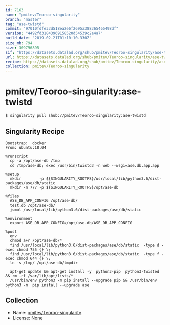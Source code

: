 ```yaml
---
id: 7163
name: "pmitev/Teoroo-singularity"
branch: "master"
tag: "ase-twistd"
commit: "97010fdfe33d518ea2e6f2695a388365465498df"
version: "4492fd31843969158520d54539c2a4a7"
build_date: "2019-02-21T01:10:10.330Z"
size_mb: 794
size: 309796895
sif: "https://datasets.datalad.org/shub/pmitev/Teoroo-singularity/ase-twistd/2019-02-21-97010fdf-4492fd31/4492fd31843969158520d54539c2a4a7.simg"
url: https://datasets.datalad.org/shub/pmitev/Teoroo-singularity/ase-twistd/2019-02-21-97010fdf-4492fd31/
recipe: https://datasets.datalad.org/shub/pmitev/Teoroo-singularity/ase-twistd/2019-02-21-97010fdf-4492fd31/Singularity
collection: pmitev/Teoroo-singularity
---
```


# pmitev/Teoroo-singularity:ase-twistd

```bash
$ singularity pull shub://pmitev/Teoroo-singularity:ase-twistd
```

## Singularity Recipe

```singularity
Bootstrap:  docker
From: ubuntu:18.04

%runscript
  cp -a /opt/ase-db /tmp
  cd /tmp/ase-db; exec /usr/bin/twistd3 -n web --wsgi=ase.db.app.app 

%setup
  mkdir        -p ${SINGULARITY_ROOTFS}/usr/local/lib/python3.6/dist-packages/ase/db/static
  mkdir -m 777 -p ${SINGULARITY_ROOTFS}/opt/ase-db

%files
  ASE_DB_APP_CONFIG /opt/ase-db/
  test.db /opt/ase-db/
  jsmol /usr/local/lib/python3.6/dist-packages/ase/db/static

%environment
  export ASE_DB_APP_CONFIG=/opt/ase-db/ASE_DB_APP_CONFIG

%post
  env
  chmod a+r /opt/ase-db/*
  find /usr/local/lib/python3.6/dist-packages/ase/db/static  -type d -exec chmod 755 {} \;
  find /usr/local/lib/python3.6/dist-packages/ase/db/static  -type f -exec chmod 644 {} \;
  ln -s /tmp/ /opt/ase-db/tmpdir

  apt-get update && apt-get install -y  python3-pip  python3-twisted && rm -rf /var/lib/apt/lists/*
  /usr/bin/env python3 -m pip install --upgrade pip && /usr/bin/env python3 -m  pip install --upgrade ase
```

## Collection

 - Name: [pmitev/Teoroo-singularity](https://github.com/pmitev/Teoroo-singularity)
 - License: None

